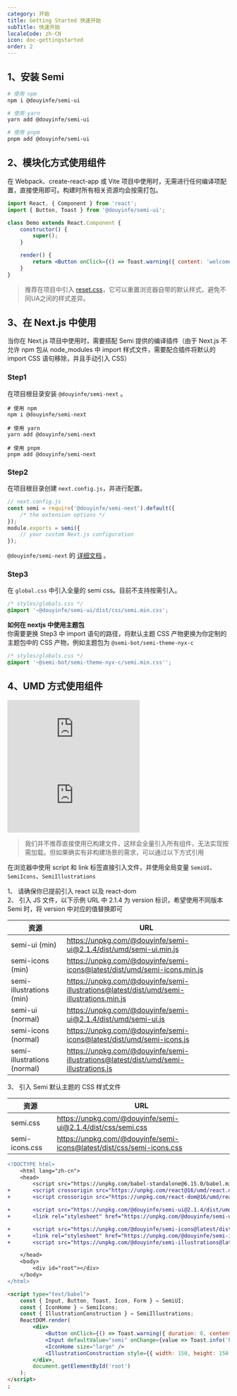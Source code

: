 ```yaml
---
category: 开始
title: Getting Started 快速开始
subTitle: 快速开始
localeCode: zh-CN
icon: doc-gettingstarted
order: 2
---
```


## 1、安装 Semi

```bash
# 使用 npm
npm i @douyinfe/semi-ui

# 使用 yarn
yarn add @douyinfe/semi-ui

# 使用 pnpm
pnpm add @douyinfe/semi-ui
```

## 2、模块化方式使用组件

在 Webpack、create-react-app 或 Vite 项目中使用时，无需进行任何编译项配置，直接使用即可。构建时所有相关资源均会按需打包。

```jsx
import React, { Component } from 'react';
import { Button, Toast } from '@douyinfe/semi-ui';

class Demo extends React.Component {
    constructor() {
        super();
    }

    render() {
        return <Button onClick={() => Toast.warning({ content: 'welcome' })}>Hello Semi</Button>;
    }
}
```

> 推荐在项目中引入 [reset.css](https://www.npmjs.com/package/reset-css)，它可以重置浏览器自带的默认样式，避免不同UA之间的样式差异。

## 3、在 Next.js 中使用

当你在 Next.js 项目中使用时，需要搭配 Semi 提供的编译插件（由于 Next.js 不允许 npm 包从 node_modules 中 import 样式文件，需要配合插件将默认的import CSS 语句移除，并且手动引入 CSS）

### Step1

在项目根目录安装 `@douyinfe/semi-next` 。

```shell
# 使用 npm
npm i @douyinfe/semi-next

# 使用 yarn
yarn add @douyinfe/semi-next

# 使用 pnpm
pnpm add @douyinfe/semi-next
```

### Step2

在项目根目录创建 `next.config.js`，并进行配置。

```js
// next.config.js
const semi = require('@douyinfe/semi-next').default({
    /* the extension options */
});
module.exports = semi({
    // your custom Next.js configuration
});
```

`@douyinfe/semi-next` 的 [详细文档](https://www.npmjs.com/package/@douyinfe/semi-next) 。

### Step3

在 `global.css` 中引入全量的 semi css。目前不支持按需引入。

```css
/* styles/globals.css */
@import '~@douyinfe/semi-ui/dist/css/semi.min.css';
```

**如何在 nextjs 中使用主题包**  
你需要更换 Step3 中 import 语句的路径，将默认主题 CSS 产物更换为你定制的主题包中的 CSS 产物，例如主题包为 `@semi-bot/semi-theme-nyx-c`
```css
/* styles/globals.css */
@import '~@semi-bot/semi-theme-nyx-c/semi.min.css'';
```

## 4、UMD 方式使用组件

[![BUILD-JS][build-js-badge]][build-js-url] [![BUILD-CSS][build-css-badge]][build-css-url]

[build-js-badge]: https://img.badgesize.io/https:/unpkg.com/@douyinfe/semi-ui/dist/umd/semi-ui.min.js?label=semi.min.js&compression=gzip
[build-js-url]: https://unpkg.com/browse/@douyinfe/semi-ui/dist/umd/semi-ui.min.js
[build-css-badge]: https://img.badgesize.io/https:/unpkg.com/@douyinfe/semi-ui/dist/css/semi.min.css?label=semi.min.css&compression=gzip
[build-css-url]: https://unpkg.com/browse/@douyinfe/semi-ui/dist/css/semi.min.css

> 我们并不推荐直接使用已构建文件，这样会全量引入所有组件，无法实现按需加载。但如果确实有非构建场景的需求，可以通过以下方式引用

在浏览器中使用 script 和 link 标签直接引入文件，并使用全局变量 `SemiUI`、`SemiIcons`、`SemiIllustrations`

1、 请确保你已提前引入 react 以及 react-dom  
2、 引入 JS 文件，以下示例 URL 中 2.1.4 为 version 标识，希望使用不同版本 Semi 时，将 version 中对应的值替换即可  

| 资源 | URL |
| --- | --- |
| semi-ui (min) | https://unpkg.com/@douyinfe/semi-ui@2.1.4/dist/umd/semi-ui.min.js |
| semi-icons (min) | https://unpkg.com/@douyinfe/semi-icons@latest/dist/umd/semi-icons.min.js |
| semi-illustrations (min) | https://unpkg.com/@douyinfe/semi-illustrations@latest/dist/umd/semi-illustrations.min.js |
| semi-ui (normal) | https://unpkg.com/@douyinfe/semi-ui@2.1.4/dist/umd/semi-ui.js |
| semi-icons (normal) | https://unpkg.com/@douyinfe/semi-icons@latest/dist/umd/semi-icons.js |
| semi-illustrations (normal) | https://unpkg.com/@douyinfe/semi-illustrations@latest/dist/umd/semi-illustrations.js |

3、 引入 Semi 默认主题的 CSS 样式文件

| 资源 | URL |
| --- | --- |
| semi.css | https://unpkg.com/@douyinfe/semi-ui@2.1.4/dist/css/semi.css |
| semi-icons.css | https://unpkg.com/@douyinfe/semi-icons@latest/dist/css/semi-icons.css |

```diff
<!DOCTYPE html>
    <html lang="zh-cn">
    <head>
        <script src="https://unpkg.com/babel-standalone@6.15.0/babel.min.js"></script>
+       <script crossorigin src="https://unpkg.com/react@16/umd/react.development.js"></script>
+       <script crossorigin src="https://unpkg.com/react-dom@16/umd/react-dom.development.js"></script>

+       <script src="https://unpkg.com/@douyinfe/semi-ui@2.1.4/dist/umd/semi-ui.min.js"></script>
+       <link rel="stylesheet" href="https://unpkg.com/@douyinfe/semi-ui@2.1.4/dist/css/semi.css">

+       <script src="https://unpkg.com/@douyinfe/semi-icons@latest/dist/umd/semi-icons.min.js"></script>
+       <link rel="stylesheet" href="https://unpkg.com/@douyinfe/semi-icons@latest/dist/css/semi-icons.css">
+       <script src="https://unpkg.com/@douyinfe/semi-illustrations@latest/dist/umd/semi-illustrations.min.js"></script>

    </head>
    <body>
        <div id="root"></div>
    </body>
</html>
```

```html
<script type="text/babel">
    const { Input, Button, Toast, Icon, Form } = SemiUI;
    const { IconHome } = SemiIcons;
    const { IllustrationConstruction } = SemiIllustrations;
    ReactDOM.render(
        <div>
            <Button onClick={() => Toast.warning({ duration: 0, content: 'Semi Design' })}>test</Button>
            <Input defaultValue="semi" onChange={value => Toast.info('hello semi')}></Input>
            <IconHome size="large" />
            <IllustrationConstruction style={{ width: 150, height: 150 }} />
        </div>,
        document.getElementById('root')
    );
</script>
;
```
